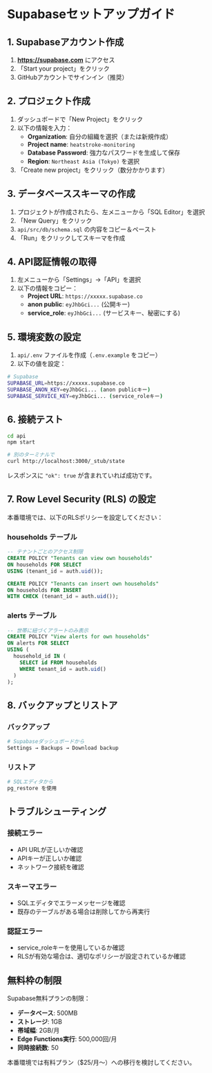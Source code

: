 # Supabaseセットアップガイド

## 1. Supabaseアカウント作成

1. **https://supabase.com** にアクセス
2. 「Start your project」をクリック
3. GitHubアカウントでサインイン（推奨）

## 2. プロジェクト作成

1. ダッシュボードで「New Project」をクリック
2. 以下の情報を入力：
   - **Organization**: 自分の組織を選択（または新規作成）
   - **Project name**: `heatstroke-monitoring`
   - **Database Password**: 強力なパスワードを生成して保存
   - **Region**: `Northeast Asia (Tokyo)` を選択
3. 「Create new project」をクリック（数分かかります）

## 3. データベーススキーマの作成

1. プロジェクトが作成されたら、左メニューから「SQL Editor」を選択
2. 「New Query」をクリック
3. `api/src/db/schema.sql` の内容をコピー＆ペースト
4. 「Run」をクリックしてスキーマを作成

## 4. API認証情報の取得

1. 左メニューから「Settings」→「API」を選択
2. 以下の情報をコピー：
   - **Project URL**: `https://xxxxx.supabase.co`
   - **anon public**: `eyJhbGci...` (公開キー)
   - **service_role**: `eyJhbGci...` (サービスキー、秘密にする)

## 5. 環境変数の設定

1. `api/.env` ファイルを作成（`.env.example` をコピー）
2. 以下の値を設定：

```bash
# Supabase
SUPABASE_URL=https://xxxxx.supabase.co
SUPABASE_ANON_KEY=eyJhbGci... (anon publicキー)
SUPABASE_SERVICE_KEY=eyJhbGci... (service_roleキー)
```

## 6. 接続テスト

```bash
cd api
npm start

# 別のターミナルで
curl http://localhost:3000/_stub/state
```

レスポンスに `"ok": true` が含まれていれば成功です。

## 7. Row Level Security (RLS) の設定

本番環境では、以下のRLSポリシーを設定してください：

### households テーブル
```sql
-- テナントごとのアクセス制限
CREATE POLICY "Tenants can view own households" 
ON households FOR SELECT 
USING (tenant_id = auth.uid());

CREATE POLICY "Tenants can insert own households" 
ON households FOR INSERT 
WITH CHECK (tenant_id = auth.uid());
```

### alerts テーブル
```sql
-- 世帯に紐づくアラートのみ表示
CREATE POLICY "View alerts for own households" 
ON alerts FOR SELECT 
USING (
  household_id IN (
    SELECT id FROM households 
    WHERE tenant_id = auth.uid()
  )
);
```

## 8. バックアップとリストア

### バックアップ
```bash
# Supabaseダッシュボードから
Settings → Backups → Download backup
```

### リストア
```bash
# SQLエディタから
pg_restore を使用
```

## トラブルシューティング

### 接続エラー
- API URLが正しいか確認
- APIキーが正しいか確認
- ネットワーク接続を確認

### スキーマエラー
- SQLエディタでエラーメッセージを確認
- 既存のテーブルがある場合は削除してから再実行

### 認証エラー
- service_roleキーを使用しているか確認
- RLSが有効な場合は、適切なポリシーが設定されているか確認

## 無料枠の制限

Supabase無料プランの制限：
- **データベース**: 500MB
- **ストレージ**: 1GB
- **帯域幅**: 2GB/月
- **Edge Functions実行**: 500,000回/月
- **同時接続数**: 50

本番環境では有料プラン（$25/月〜）への移行を検討してください。